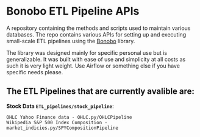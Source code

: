 # Bonobo ETL Pipeline APIs
A repository containing the methods and scripts used to maintain various databases. The repo contains various APIs for setting up and executing small-scale ETL pipelines using the [Bonobo](https://github.com/python-bonobo) library.

The library was designed mainly for specific personal use but is generalizable. It was built with ease of use and simplicity at all costs as such it is very light weight. Use Airflow or something else if you have specific needs please.

## The ETL Pipelines that are currently avalible are:

**Stock Data `ETL_pipelines/stock_pipeline`**:
```
OHLC Yahoo Finance data - OHLC.py/OHLCPipeline
Wikipedia S&P 500 Index Composition - market_indicies.py/SPYCompositionPipeline
```
